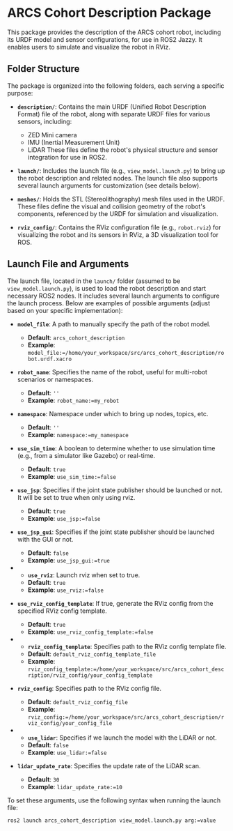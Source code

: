 # ARCS Cohort Description Package

This package provides the description of the ARCS cohort robot, including its URDF model and sensor configurations, for use in ROS2 Jazzy. It enables users to simulate and visualize the robot in RViz.
## Folder Structure

The package is organized into the following folders, each serving a specific purpose:

- **`description/`**: Contains the main URDF (Unified Robot Description Format) file of the robot, along with separate URDF files for various sensors, including:
  - ZED Mini camera
  - IMU (Inertial Measurement Unit)
  - LiDAR
  These files define the robot's physical structure and sensor integration for use in ROS2.

- **`launch/`**: Includes the launch file (e.g., `view_model.launch.py`) to bring up the robot description and related nodes. The launch file also supports several launch arguments for customization (see details below).

- **`meshes/`**: Holds the STL (Stereolithography) mesh files used in the URDF. These files define the visual and collision geometry of the robot's components, referenced by the URDF for simulation and visualization.

- **`rviz_config/`**: Contains the RViz configuration file (e.g., `robot.rviz`) for visualizing the robot and its sensors in RViz, a 3D visualization tool for ROS.

## Launch File and Arguments

The launch file, located in the `launch/` folder (assumed to be `view_model.launch.py`), is used to load the robot description and start necessary ROS2 nodes. It includes several launch arguments to configure the launch process. Below are examples of possible arguments (adjust based on your specific implementation):

- **`model_file`**: A path to manually specify the path of the robot model.
  - **Default**: `arcs_cohort_description`
  - **Example**: `model_file:=/home/your_workspace/src/arcs_cohort_description/robot.urdf.xacro`

- **`robot_name`**: Specifies the name of the robot, useful for multi-robot scenarios or namespaces.
  - **Default**: `''`
  - **Example**: `robot_name:=my_robot`

- **`namespace`**: Namespace under which to bring up nodes, topics, etc.
  - **Default**: `''`
  - **Example**: `namespace:=my_namespace`
 
- **`use_sim_time`**: A boolean to determine whether to use simulation time (e.g., from a simulator like Gazebo) or real-time.
  - **Default**: `true`
  - **Example**: `use_sim_time:=false`

- **`use_jsp`**: Specifies if the joint state publisher should be launched or not. It will be set to true when only using rviz.
  - **Default**: `true`
  - **Example**: `use_jsp:=false`

- **`use_jsp_gui`**: Specifies if the joint state publisher should be launched with the GUI or not. 
  - **Default**: `false`
  - **Example**: `use_jsp_gui:=true`
 
- - **`use_rviz`**: Launch rviz when set to true.
  - **Default**: `true`
  - **Example**: `use_rviz:=false`

- **`use_rviz_config_template`**: If true, generate the RViz config from the specified RViz config template. 
  - **Default**: `true`
  - **Example**: `use_rviz_config_template:=false`
 
- - **`rviz_config_template`**: Specifies path to the RViz config template file.
  - **Default**: `default_rviz_config_template_file`
  - **Example**: `rviz_config_template:=/home/your_workspace/src/arcs_cohort_description/rviz_config/your_config_template`

- **`rviz_config`**: Specifies path to the RViz config file. 
  - **Default**: `default_rviz_config_file`
  - **Example**: `rviz_config:=/home/your_workspace/src/arcs_cohort_description/rviz_config/your_config_file`
 
- - **`use_lidar`**: Specifies if we launch the model with the LiDAR or not.
  - **Default**: `false`
  - **Example**: `use_lidar:=false`

- **`lidar_update_rate`**: Specifies the update rate of the LiDAR scan. 
  - **Default**: `30`
  - **Example**: `lidar_update_rate:=10`


To set these arguments, use the following syntax when running the launch file:

```bash
ros2 launch arcs_cohort_description view_model.launch.py arg:=value
